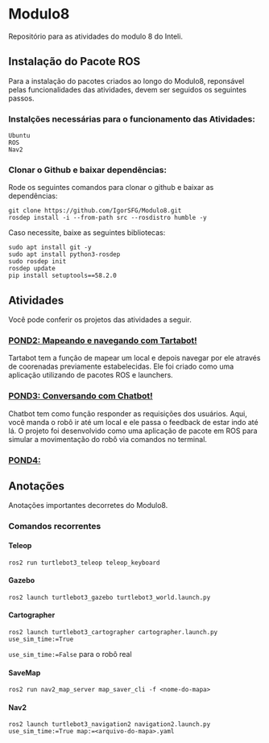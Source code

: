 # Modulo8
Repositório para as atividades do modulo 8 do Inteli.

## Instalação do Pacote ROS
Para a instalação do pacotes criados ao longo do Modulo8, reponsável pelas funcionalidades das atividades, devem ser seguidos os seguintes passos.

### Instalções necessárias para o funcionamento das Atividades:
```
Ubuntu
ROS
Nav2
```

### Clonar o Github e baixar dependências:
Rode os seguintes comandos para clonar o github e baixar as dependências:
```
git clone https://github.com/IgorSFG/Modulo8.git
rosdep install -i --from-path src --rosdistro humble -y
```

Caso necessite, baixe as seguintes bibliotecas:
```
sudo apt install git -y
sudo apt install python3-rosdep
sudo rosdep init
rosdep update
pip install setuptools==58.2.0
```

## Atividades
Você pode conferir os projetos das atividades a seguir.

### [POND2: Mapeando e navegando com Tartabot!](https://github.com/IgorSFG/Modulo8/tree/main/src/pond2)
Tartabot tem a função de mapear um local e depois navegar por ele através de coorenadas previamente estabelecidas. Ele foi criado como uma aplicação utilizando de pacotes ROS e launchers.

### [POND3: Conversando com Chatbot!](https://github.com/IgorSFG/Modulo8/tree/main/src/pond3)
Chatbot tem como função responder as requisições dos usuários. Aqui, você manda o robô ir até um local e ele passa o feedback de estar indo até lá. O projeto foi desenvolvido como uma aplicação de pacote em ROS para simular a movimentação do robô via comandos no terminal.

### [POND4: ]()

## Anotações
Anotações importantes decorretes do Modulo8.

### Comandos recorrentes
#### Teleop
```
ros2 run turtlebot3_teleop teleop_keyboard
```

#### Gazebo
```
ros2 launch turtlebot3_gazebo turtlebot3_world.launch.py
```

#### Cartographer
```
ros2 launch turtlebot3_cartographer cartographer.launch.py use_sim_time:=True 
```
`use_sim_time:=False` para o robô real

#### SaveMap
```
ros2 run nav2_map_server map_saver_cli -f <nome-do-mapa>
```

#### Nav2
```
ros2 launch turtlebot3_navigation2 navigation2.launch.py use_sim_time:=True map:=<arquivo-do-mapa>.yaml
```
